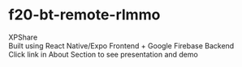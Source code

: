 # f20-bt-remote-rlmmo
XPShare\
Built using React Native/Expo Frontend + Google Firebase Backend\
Click link in About Section to see presentation and demo
